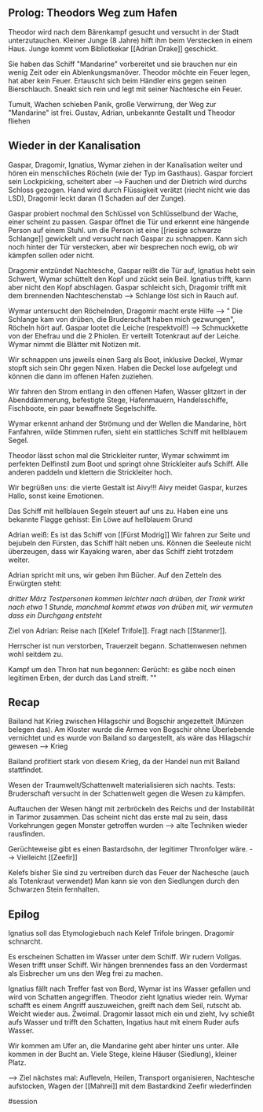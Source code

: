 ## Prolog: Theodors Weg zum Hafen

Theodor wird nach dem Bärenkampf gesucht und versucht in der Stadt unterzutauchen. Kleiner Junge (8 Jahre) hilft ihm beim Verstecken in einem Haus.
Junge kommt vom Bibliotkekar [[Adrian Drake]] geschickt. 

Sie haben das Schiff "Mandarine" vorbereitet und sie brauchen nur ein wenig Zeit oder ein Ablenkungsmanöver. Theodor möchte ein Feuer legen, hat aber kein Feuer.
Ertauscht sich beim Händler eins gegen seinen Bierschlauch. Sneakt sich rein und legt mit seiner Nachtesche ein Feuer.

Tumult, Wachen schieben Panik, große Verwirrung, der Weg zur "Mandarine" ist frei. Gustav, Adrian, unbekannte Gestallt und Theodor fliehen

## Wieder in der Kanalisation
Gaspar, Dragomir, Ignatius, Wymar ziehen in der Kanalisation weiter und hören ein menschliches Röcheln (wie der Typ im Gasthaus). Gaspar forciert sein Lockpicking, scheitert aber --> Fauchen und der Dietrich wird durchs Schloss gezogen. Hand wird durch Flüssigkeit verätzt (riecht nicht wie das LSD), Dragomir leckt daran (1 Schaden auf der Zunge).

Gaspar probiert nochmal den Schlüssel von Schlüsselbund der Wache, einer scheint zu passen. 
Gaspar öffnet die Tür und erkennt eine hängende Person auf einem Stuhl. um die Person ist eine [[riesige schwarze Schlange]] gewickelt und versucht nach Gaspar zu schnappen. Kann sich noch hinter der Tür verstecken, aber wir besprechen noch ewig, ob wir kämpfen sollen oder nicht.

Dragomir entzündet Nachtesche, Gaspar reißt die Tür auf, Ignatius hebt sein Schwert, Wymar schüttelt den Kopf und zückt sein Beil.
Ignatius trifft, kann aber nicht den Kopf abschlagen. Gaspar schleicht sich, Dragomir trifft mit dem brennenden Nachteschenstab --> Schlange löst sich in Rauch auf.

Wymar untersucht den Röchelnden,  Dragomir macht erste Hilfe --> " Die Schlange kam von drüben, die Bruderschaft haben mich gezwungen", Röcheln hört auf. Gaspar lootet die Leiche (respektvoll!) --> Schmuckkette von der Ehefrau und die 2 Phiolen. Er verteilt Totenkraut auf der Leiche. 
Wymar nimmt die Blätter mit Notizen mit. 

Wir schnappen uns jeweils einen Sarg als Boot, inklusive Deckel, Wymar stopft sich sein Ohr gegen Nixen. Haben die Deckel lose aufgelegt und können die dann im offenen Hafen zuziehen.

Wir fahren den Strom entlang in den offenen Hafen, Wasser glitzert in der Abenddämmerung, befestigte Stege, Hafenmauern, Handelsschiffe, Fischboote, ein paar bewaffnete Segelschiffe.

Wymar erkennt anhand der Strömung und der Wellen die Mandarine, hört Fanfahren, wilde Stimmen rufen, sieht ein stattliches Schiff mit hellblauem Segel. 

Theodor lässt schon mal die Strickleiter runter, Wymar schwimmt im perfekten Delfinstil zum Boot und springt ohne Strickleiter aufs Schiff. Alle anderen paddeln und klettern die Strickleiter hoch.

Wir begrüßen uns: die vierte Gestalt ist Aivy!!!
Aivy meidet Gaspar, kurzes Hallo, sonst keine Emotionen.

Das Schiff mit hellblauen Segeln steuert auf uns zu. Haben eine uns bekannte Flagge gehisst: Ein Löwe auf hellblauem Grund

Adrian weiß: Es ist das Schiff von [[Fürst Modrig]]
Wir fahren zur Seite und bejubeln den Fürsten, das Schiff hält neben uns. Können die Seeleute nicht überzeugen, dass wir Kayaking waren, aber das Schiff zieht trotzdem weiter.

Adrian spricht mit uns, wir geben ihm Bücher.
Auf den Zetteln des Erwürgten steht:

 *dritter März 
Testpersonen kommen leichter nach drüben, der Trank wirkt nach etwa 1 Stunde, manchmal kommt etwas von drüben mit, wir vermuten dass ein Durchgang entsteht*

Ziel von Adrian: Reise nach [[Kelef Trifole]]. Fragt nach [[Stanmer]].

Herrscher ist nun verstorben, Trauerzeit begann. Schattenwesen nehmen wohl seitdem zu.

Kampf um den Thron hat nun begonnen: 
Gerücht: es gäbe noch einen legitimen Erben, der durch das Land streift. ""

## Recap
Bailand hat Krieg zwischen Hilagschir und Bogschir angezettelt (Münzen belegen das). Am Kloster wurde die Armee von Bogschir ohne Überlebende vernichtet und es wurde von Bailand so dargestellt, als wäre das Hilagschir gewesen --> Krieg

Bailand profitiert stark von diesem Krieg, da der Handel nun mit Bailand stattfindet.

Wesen der Traumwelt/Schattenwelt materialisieren sich nachts. Tests: Bruderschaft versucht in der Schattenwelt gegen die Wesen zu kämpfen.

Auftauchen der Wesen hängt mit zerbröckeln des Reichs und der Instabilität in Tarimor zusammen. Das scheint nicht das erste mal zu sein, dass Vorkehrungen gegen Monster getroffen wurden --> alte Techniken wieder rausfinden.

Gerüchteweise gibt es einen Bastardsohn, der legitimer Thronfolger wäre. --> Vielleicht [[Zeefir]]

Kelefs bisher
Sie sind zu vertreiben durch das Feuer der Nachesche (auch als Totenkraut verwendet)
Man kann sie von den Siedlungen durch den Schwarzen Stein fernhalten.

## Epilog
Ignatius soll das Etymologiebuch nach Kelef Trifole bringen. Dragomir schnarcht.

Es erscheinen Schatten im Wasser unter dem Schiff. Wir rudern Vollgas. Wesen trifft unser Schiff.
Wir hängen brennendes fass an den Vordermast als Eisbrecher um uns den Weg frei zu machen.

Ignatius fällt nach Treffer fast von Bord, Wymar ist ins Wasser gefallen und wird von Schatten angegriffen. Theodor zieht Ignatius wieder rein.
Wymar schafft es einem Angriff auszuweichen, greift nach dem Seil, rutscht ab. Weicht wieder aus. Zweimal. 
Dragomir lassot mich ein und zieht, Ivy schießt aufs Wasser und trifft den Schatten, Ingatius haut mit einem Ruder aufs Wasser. 

Wir kommen am Ufer an, die Mandarine geht aber hinter uns unter. Alle kommen in der Bucht an. Viele Stege, kleine Häuser (Siedlung), kleiner Platz.


--> Ziel nächstes mal: Aufleveln, Heilen, Transport organisieren, Nachtesche aufstocken, Wagen der [[Mahrei]] mit dem Bastardkind Zeefir wiederfinden

#session 